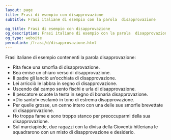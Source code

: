 ```yaml
---
layout: page
title: Frasi di esempio con disapprovazione 
subtitle: Frasi italiane di esempio con la parola  disapprovazione

og_title: Frasi di esempio con disapprovazione 
og_description: Frasi italiane di esempio con la parola  disapprovazione
og_type: website
permalink: /frasi/d/disapprovazione.html
---
```


Frasi italiane di esempio contenenti la parola disapprovazione:


- Rita fece una smorfia di disapprovazione.
- Bea emise un chiaro verso di disapprovazione.
- Il padre gli lanciò un’occhiata di disapprovazione.
- Lei arricciò le labbra in segno di disapprovazione.
- Uscendo dal campo sento fischi e urla di disapprovazione.
- Il pescatore scuote la testa in segno di bonaria disapprovazione.
- «Dio santo!» esclamò in tono di estrema disapprovazione.
- Per quelle grosse, un cenno intero con una delle sue smorfie brevettate di disapprovazione.
- Ho troppa fame e sono troppo stanco per preoccuparmi della sua disapprovazione.
- Sul marciapiede, due ragazzi con la divisa della Gioventù hitleriana le squadrarono con un misto di disapprovazione e desiderio.

